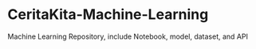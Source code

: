 # CeritaKita-Machine-Learning
Machine Learning Repository, include Notebook, model, dataset, and API
